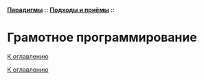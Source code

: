 **[Парадигмы](../../README.md#paradigms-models) ::** 
**[Подходы и приёмы](../../README.md#paradigms-techniques) ::**
# Грамотное программирование

<!--

-->

[К оглавлению](../../README.md#paradigms-techniques)



[К оглавлению](../../README.md#paradigms-techniques)
